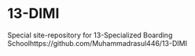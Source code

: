 # 13-DIMI
Special site-repository for 13-Specialized Boarding Schoolhttps://github.com/Muhammadrasul446/13-DIMI
